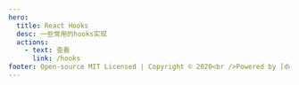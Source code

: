 ```yaml
---
hero:
  title: React Hooks
  desc: 一些常用的hooks实现
  actions:
    - text: 查看
      link: /hooks
footer: Open-source MIT Licensed | Copyright © 2020<br />Powered by [dumi](https://d.umijs.org)
---
```

